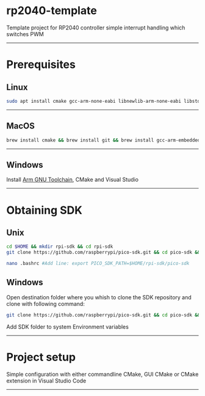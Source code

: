 # rp2040-template
Template project for RP2040 controller simple interrupt handling which switches PWM

---

# Prerequisites

## Linux

```bash
sudo apt install cmake gcc-arm-none-eabi libnewlib-arm-none-eabi libstdc++-arm-none-eabi-newlib build-essential
```

---

## MacOS

```bash
brew install cmake && brew install git && brew install gcc-arm-embedded
```

---

## Windows

Install [Arm GNU Toolchain](https://developer.arm.com/downloads/-/gnu-rm), CMake and Visual Studio

---

# Obtaining SDK

## Unix

```bash
cd $HOME && mkdir rpi-sdk && cd rpi-sdk
git clone https://github.com/raspberrypi/pico-sdk.git && cd pico-sdk && git checkout 1.5.0 && git submodule update --init

nano .bashrc #Add line: export PICO_SDK_PATH=$HOME/rpi-sdk/pico-sdk
```

## Windows

Open destination folder where you whish to clone the SDK repository and clone with
following command:

```bash
git clone https://github.com/raspberrypi/pico-sdk.git && cd pico-sdk && git checkout 1.5.0 && git submodule update --init
```

Add SDK folder to system Environment variables

---

# Project setup

Simple configuration with either commandline CMake, GUI CMake or CMake extension
in Visual Studio Code

---
